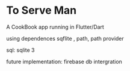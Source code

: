 # To Serve Man

A CookBook app running in Flutter/Dart

using dependences sqflite , path, path provider

sql: sqlite 3

future implementation: firebase db intergration






